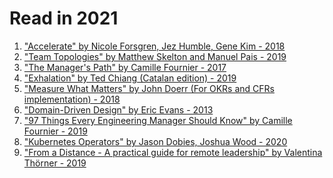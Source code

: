 # Read in 2021

1. ["Accelerate" by Nicole Forsgren, Jez Humble, Gene Kim - 2018]
2. ["Team Topologies" by Matthew Skelton and Manuel Pais - 2019]
3. ["The Manager's Path" by Camille Fournier - 2017]
4. ["Exhalation" by Ted Chiang (Catalan edition) - 2019]
5. ["Measure What Matters" by John Doerr (For OKRs and CFRs implementation) - 2018]
6. ["Domain-Driven Design" by Eric Evans - 2013]
7. ["97 Things Every Engineering Manager Should Know" by Camille Fournier - 2019]
8. ["Kubernetes Operators" by Jason Dobies, Joshua Wood - 2020]
9. ["From a Distance - A practical guide for remote leadership" by Valentina Thörner - 2019]

["Accelerate" by Nicole Forsgren, Jez Humble, Gene Kim - 2018]:https://books.google.es/books/about/Accelerate.html?id=85XHAQAACAAJ&redir_esc=y
["Team Topologies" by Matthew Skelton and Manuel Pais - 2019]:https://teamtopologies.com/book
["The Manager's Path" by Camille Fournier - 2017]:https://www.oreilly.com/library/view/the-managers-path/9781491973882/
["Exhalation" by Ted Chiang (Catalan edition) - 2019]:https://www.goodreads.com/en/book/show/41160292-exhalation 
["Measure What Matters" by John Doerr (For OKRs and CFRs implementation) - 2018]:https://www.whatmatters.com/the-book/
["Domain-Driven Design" by Eric Evans - 2013]:https://www.oreilly.com/library/view/domain-driven-design-tackling/0321125215/
["97 Things Every Engineering Manager Should Know" by Camille Fournier - 2019]:https://www.oreilly.com/library/view/97-things-every/9781492050896/
["Kubernetes Operators" by Jason Dobies, Joshua Wood - 2020]:https://www.oreilly.com/library/view/kubernetes-operators/9781492048039/
["From a Distance - A practical guide for remote leadership" by Valentina Thörner - 2019]:https://valentinathoerner.com/from-a-distance-book-remote-leadership/
